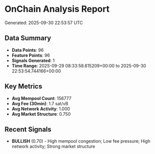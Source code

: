 # OnChain Analysis Report
Generated: 2025-09-30 22:53:57 UTC

## Data Summary
- **Data Points**: 96
- **Feature Points**: 96
- **Signals Generated**: 1
- **Time Range**: 2025-09-29 08:33:58.615209+00:00 to 2025-09-30 22:53:54.744166+00:00

## Key Metrics
- **Avg Mempool Count**: 156777
- **Avg Fee (30min)**: 1.7 sat/vB
- **Avg Network Activity**: 1.000
- **Avg Market Structure**: 0.750

## Recent Signals
- **BULLISH** (0.70) - High mempool congestion; Low fee pressure; High network activity; Strong market structure

